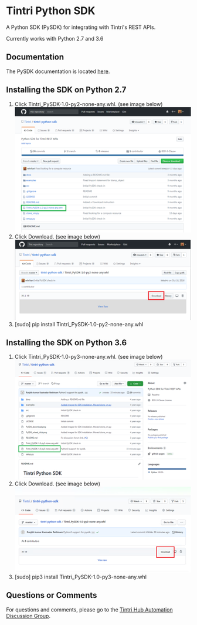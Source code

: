 # Tintri Python SDK
A Python SDK (PySDK) for integrating with Tintri's REST APIs.

Currently works with Python 2.7 and 3.6

## Documentation ##
The PySDK documentation is located [here](https://tintri.github.io/tintri-python-sdk/index.html).

## Installing the SDK on Python 2.7
1. Click Tintri_PySDK-1.0-py2-none-any.whl. (see image below)
![Alt text](PySDK_wheel_click.png)
1. Click Download. (see image below)
![Alt text](PySDK_download.png)
1. [sudo] pip install Tintri_PySDK-1.0-py2-none-any.whl

## Installing the SDK on Python 3.6
1. Click Tintri_PySDK-1.0-py3-none-any.whl. (see image below)
![Alt text](python3-wheel-click.png)
1. Click Download. (see image below)
![Alt text](python3-download.png)
1. [sudo] pip3 install Tintri_PySDK-1.0-py3-none-any.whl


## Questions or Comments ##
For questions and comments, please go to the [Tintri Hub Automation Discussion Group](http://hub.tintri.com/discussions/automation).
